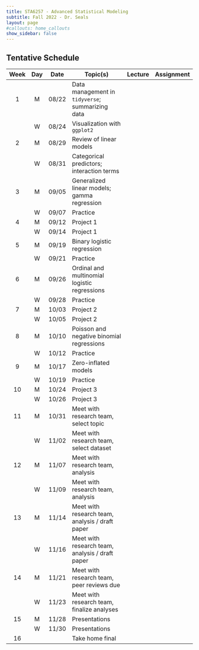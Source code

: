 ```yaml
---
title: STA6257 - Advanced Statistical Modeling
subtitle: Fall 2022 - Dr. Seals
layout: page
#callouts: home_callouts
show_sidebar: false
---
```


## Tentative Schedule

| Week | Day | Date  | Topic(s) | Lecture | Assignment | 
|:-:|:-:|:---:|--------------------|:--:|:-:|
| 1    | M   | 08/22 | Data management in `tidyverse`; summarizing data | | |
|      | W   | 08/24 | Visualization with `ggplot2` | | |
| 2    | M   | 08/29 | Review of linear models | | | 
|      | W   | 08/31 | Categorical predictors; interaction terms | | |
| 3    | M   | 09/05 | Generalized linear models; gamma regression | | |
|      | W   | 09/07 | Practice | | |
| 4    | M   | 09/12 | Project 1 | | |
|      | W   | 09/14 | Project 1 | | |
| 5    | M   | 09/19 | Binary logistic regression | | |
|      | W   | 09/21 | Practice | | |
| 6    | M   | 09/26 | Ordinal and multinomial logistic regressions | | |
|      | W   | 09/28 | Practice | | |
| 7    | M   | 10/03 | Project 2 | | |
|      | W   | 10/05 | Project 2 | | |
| 8    | M   | 10/10 | Poisson and negative binomial regressions | | |
|      | W   | 10/12 | Practice | | |
| 9    | M   | 10/17 | Zero-inflated models | | | 
|      | W   | 10/19 | Practice | | | 
| 10   | M   | 10/24 | Project 3 | | | 
|      | W   | 10/26 | Project 3 | | | 
| 11   | M   | 10/31 | Meet with research team, select topic | | |
|      | W   | 11/02 | Meet with research team, select dataset | | | 
| 12   | M   | 11/07 | Meet with research team, analysis | | |
|      | W   | 11/09 | Meet with research team, analysis | | | 
| 13   | M   | 11/14 | Meet with research team, analysis / draft paper | | |
|      | W   | 11/16 | Meet with research team, analysis / draft paper | | |
| 14   | M   | 11/21 | Meet with research team, peer reviews due | | |
|      | W   | 11/23 | Meet with research team, finalize analyses | | |
| 15   | M   | 11/28 | Presentations | | |
|      | W   | 11/30 | Presentations | | |
| 16   |   |  | Take home final | | |
